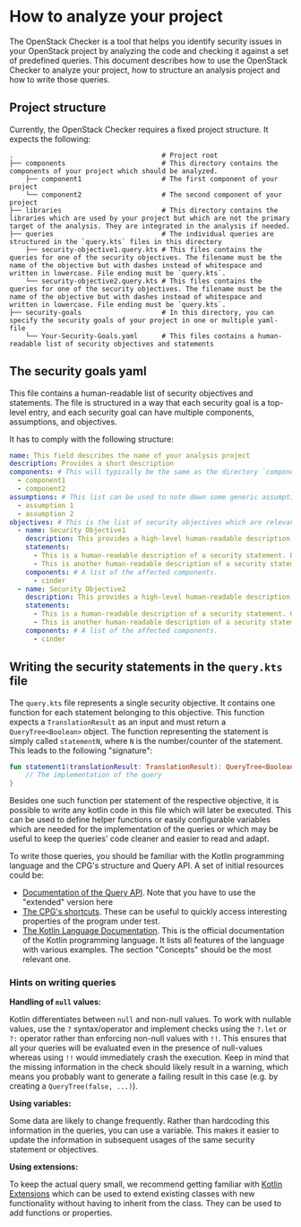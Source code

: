 # How to analyze your project

The OpenStack Checker is a tool that helps you identify security issues in your OpenStack project by analyzing the code
and checking it against a set of predefined queries.
This document describes how to use the OpenStack Checker to analyze your project, how to structure an analysis project
and how to write those queries.

## Project structure

Currently, the OpenStack Checker requires a fixed project structure. It expects the following:

    .                                     # Project root
    ├── components                        # This directory contains the components of your project which should be analyzed.
        ├── component1                    # The first component of your project
        └── component2                    # The second component of your project
    ├── libraries                         # This directory contains the libraries which are used by your project but which are not the primary target of the analysis. They are integrated in the analysis if needed.
    ├── queries                           # The individual queries are structured in the `query.kts` files in this directory
        ├── security-objective1.query.kts # This files contains the queries for one of the security objectives. The filename must be the name of the objective but with dashes instead of whitespace and written in lowercase. File ending must be `query.kts`.
        └── security-objective2.query.kts # This files contains the queries for one of the security objectives. The filename must be the name of the objective but with dashes instead of whitespace and written in lowercase. File ending must be `query.kts`.
    ├── security-goals                    # In this directory, you can specify the security goals of your project in one or multiple yaml-file
        └── Your-Security-Goals.yaml      # This files contains a human-readable list of security objectives and statements

## The security goals yaml

This file contains a human-readable list of security objectives and statements. The file is structured in a way that
each security goal is a top-level entry, and each security goal can have multiple components, assumptions, and
objectives.

It has to comply with the following structure:

```yml
name: This field describes the name of your analysis project
description: Provides a short description
components: # This will typically be the same as the directory `components`
  - component1
  - component2
assumptions: # This list can be used to note down some generic assumptions which have to hold so that the analysis is meaningful
  - assumption 1
  - assumption 2
objectives: # This is the list of security objectives which are relevant for your project. It has to be in-line with the filenames in the `queries` directory
  - name: Security Objective1
    description: This provides a high-level human-readable description of the objective.
    statements:
      - This is a human-readable description of a security statement. One query has to be written in the respective query.kts file.
      - This is another human-readable description of a security statement. One query has to be written in the respective query.kts file.
    components: # A list of the affected components.
      - cinder
  - name: Security Objective2
    description: This provides a high-level human-readable description of the objective.
    statements:
      - This is a human-readable description of a security statement. One query has to be written in the respective query.kts file.
      - This is another human-readable description of a security statement. One query has to be written in the respective query.kts file.
    components: # A list of the affected components.
      - cinder
```

## Writing the security statements in the `query.kts` file

The `query.kts` file represents a single security objective.
It contains one function for each statement belonging to this objective. This function expects a `TranslationResult` as
an input and must return a `QueryTree<Boolean>` object.
The function representing the statement is simply called `statementN`, where `N` is the number/counter of the statement.
This leads to the following "signature":

```kotlin
fun statement1(translationResult: TranslationResult): QueryTree<Boolean> {
    // The implementation of the query
}
```

Besides one such function per statement of the respective objective, it is possible to write any kotlin code in this
file which will later be executed.
This can be used to define helper functions or easily configurable variables which are needed for the implementation of
the queries or which may be useful to keep the queries' code cleaner and easier to read and adapt.

To write those queries, you should be familiar with the Kotlin programming language and the CPG's structure and Query
API.
A set of initial resources could be:

* [Documentation of the Query API](https://fraunhofer-aisec.github.io/cpg/GettingStarted/query/). Note that you have to
  use the "extended" version here
* [The CPG's shortcuts](https://fraunhofer-aisec.github.io/cpg/GettingStarted/shortcuts/). These can be useful to
  quickly access interesting properties of the program under test.
* [The Kotlin Language Documentation](https://kotlinlang.org/docs/home.html). This is the official documentation of the
  Kotlin programming language. It lists all features of the language with various examples. The section "Concepts"
  should be the most relevant one.

### Hints on writing queries

**Handling of `null` values:**

Kotlin differentiates between `null` and non-null values. To work with nullable values, use the `?` syntax/operator and
implement checks using the `?.let` or `?:` operator rather than enforcing non-null values with `!!`. This ensures that
all your queries will be evaluated even in the presence of null-values whereas using `!!` would immediately crash the
execution. Keep in mind that the missing information in the check should likely result in a warning, which means you
probably want to generate a failing result in this case (e.g. by creating a `QueryTree(false, ...)`).

**Using variables:**

Some data are likely to change frequently. Rather than hardcoding this information in the queries, you can use a
variable. This makes it easier to update the information in subsequent usages of the same security statement or
objectives.

**Using extensions:**

To keep the actual query small, we recommend getting familiar
with [Kotlin Extensions](https://kotlinlang.org/docs/extensions.html) which can be used to extend existing classes with
new functionality without having to inherit from the class. They can be used to add functions or properties.